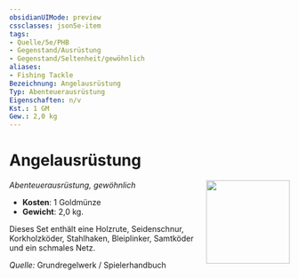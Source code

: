 ```yaml
---
obsidianUIMode: preview
cssclasses: json5e-item
tags:
- Quelle/5e/PHB
- Gegenstand/Ausrüstung
- Gegenstand/Seltenheit/gewöhnlich
aliases: 
- Fishing Tackle
Bezeichnung: Angelausrüstung
Typ: Abenteuerausrüstung
Eigenschaften: n/v
Kst.: 1 GM
Gew.: 2,0 kg
---
```

# Angelausrüstung
*Abenteuerausrüstung, gewöhnlich* 
<img src="Symbolik/Gegenstände.webp" align="right" width="150">

- **Kosten**: 1 Goldmünze
- **Gewicht**: 2,0 kg.

Dieses Set enthält eine Holzrute, Seidenschnur, Korkholzköder, Stahlhaken, Bleiplinker, Samtköder und ein schmales Netz.

*Quelle:* Grundregelwerk / Spielerhandbuch